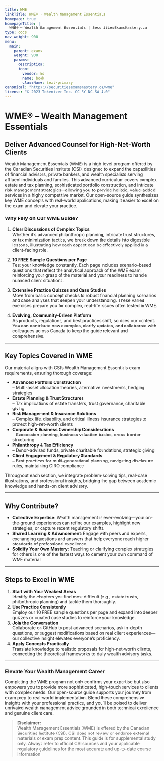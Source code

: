 ```yaml
---
title: WME
linkTitle: WME® - Wealth Management Essentials
homepage: true
homepageTitle: |
  WME® – Wealth Management Essentials | SecuritiesExamsMastery.ca
type: docs
nav_weight: 900
menu:
  main:
    parent: exams
    weight: 900
    params:
      description: 
      icon:
        vendor: bs
        name: book
        className: text-primary
canonical: "https://securitiesexamsmastery.ca/wme"
license: "© 2023 Tokenizer Inc. CC BY-NC-SA 4.0"
---
```


# WME® – Wealth Management Essentials

## Deliver Advanced Counsel for High-Net-Worth Clients

Wealth Management Essentials (WME) is a high-level program offered by the Canadian Securities Institute (CSI), designed to expand the capabilities of financial advisors, private bankers, and wealth specialists serving affluent individuals and families. This advanced curriculum covers complex estate and tax planning, sophisticated portfolio construction, and intricate risk management strategies—allowing you to provide holistic, value-added services in a highly competitive market. Our open-source guide synthesizes key WME concepts with real-world applications, making it easier to excel on the exam and elevate your practice.

### Why Rely on Our WME Guide?

1. **Clear Discussions of Complex Topics**  
   Whether it’s advanced philanthropic planning, intricate trust structures, or tax minimization tactics, we break down the details into digestible lessons, illustrating how each aspect can be effectively applied in a client-facing role.

2. **10 FREE Sample Questions per Page**  
   Test your knowledge constantly. Each page includes scenario-based questions that reflect the analytical approach of the WME exam, reinforcing your grasp of the material and your readiness to handle nuanced client situations.

3. **Extensive Practice Quizzes and Case Studies**  
   Move from basic concept checks to robust financial planning scenarios and case analyses that deepen your understanding. These varied exercises prepare you for complex, real-life issues often tested in WME.

4. **Evolving, Community-Driven Platform**  
   As products, regulations, and best practices shift, so does our content. You can contribute new examples, clarify updates, and collaborate with colleagues across Canada to keep the guide relevant and comprehensive.

---

## Key Topics Covered in WME

Our material aligns with CSI’s Wealth Management Essentials exam requirements, ensuring thorough coverage:

- **Advanced Portfolio Construction**  
  – Multi-asset allocation theories, alternative investments, hedging strategies  
- **Estate Planning & Trust Structures**  
  – Tax implications of estate transfers, trust governance, charitable giving  
- **Risk Management & Insurance Solutions**  
  – Complex life, disability, and critical illness insurance strategies to protect high-net-worth clients  
- **Corporate & Business Ownership Considerations**  
  – Succession planning, business valuation basics, cross-border structuring  
- **Philanthropy & Tax Efficiency**  
  – Donor-advised funds, private charitable foundations, strategic giving  
- **Client Engagement & Regulatory Standards**  
  – Best practices for multi-generational planning, navigating disclosure rules, maintaining CIRO compliance

Throughout each section, we integrate problem-solving tips, real-case illustrations, and professional insights, bridging the gap between academic knowledge and hands-on client advisory.

---

## Why Contribute?

- **Collective Expertise**: Wealth management is ever-evolving—your on-the-ground experiences can refine our examples, highlight new strategies, or capture recent regulatory shifts.  
- **Shared Learning & Advancement**: Engage with peers and experts, exchanging questions and answers that help everyone reach higher standards of professional excellence.  
- **Solidify Your Own Mastery**: Teaching or clarifying complex strategies for others is one of the fastest ways to cement your own command of WME material.

---

## Steps to Excel in WME

1. **Start with Your Weakest Areas**  
   Identify the chapters you find most difficult (e.g., estate trusts, philanthropic planning) and tackle them thoroughly.  
2. **Use Practice Consistently**  
   Employ our 10 FREE sample questions per page and expand into deeper quizzes or curated case studies to reinforce your knowledge.  
3. **Join the Conversation**  
   Collaborate on GitHub to post advanced scenarios, ask in-depth questions, or suggest modifications based on real client experiences—our collective insight elevates everyone’s proficiency.  
4. **Apply Concepts Practically**  
   Translate knowledge to realistic proposals for high-net-worth clients, connecting the theoretical frameworks to daily wealth advisory tasks.

---

### Elevate Your Wealth Management Career

Completing the WME program not only confirms your expertise but also empowers you to provide more sophisticated, high-touch services to clients with complex needs. Our open-source guide supports your journey from exam prep to real-world implementation. Blend these comprehensive insights with your professional practice, and you’ll be poised to deliver unrivaled wealth management advice grounded in both technical excellence and genuine client care.

> **Disclaimer:**  
> Wealth Management Essentials (WME) is offered by the Canadian Securities Institute (CSI). CSI does not review or endorse external materials or exam prep content. This guide is for supplemental study only. Always refer to official CSI sources and your applicable regulatory guidelines for the most accurate and up-to-date course information.
